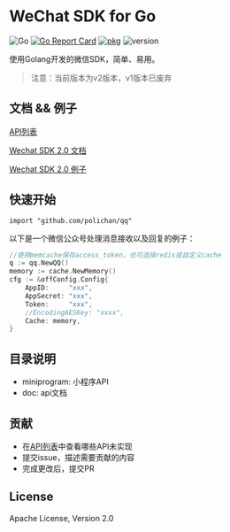 # WeChat SDK for Go
![Go](https://github.com/polichan/qq/workflows/Go/badge.svg?branch=release-2.0)
[![Go Report Card](https://goreportcard.com/badge/github.com/silenceper/wechat)](https://goreportcard.com/report/github.com/silenceper/wechat)
[![pkg](https://img.shields.io/badge/dev-reference-007d9c?logo=go&logoColor=white&style=flat)](https://pkg.go.dev/github.com/polichan/qq?tab=doc)
![version](https://img.shields.io/badge/version-v2-green)

使用Golang开发的微信SDK，简单、易用。
>注意：当前版本为v2版本，v1版本已废弃


## 文档 && 例子
[API列表](https://github.com/polichan/qq/tree/v2/doc/api)

[Wechat SDK 2.0 文档](https://silenceper.com/wechat)

[Wechat SDK 2.0 例子](https://github.com/gowechat/example)


## 快速开始
```
import "github.com/polichan/qq"
```

以下是一个微信公众号处理消息接收以及回复的例子：

```go
//使用memcache保存access_token，也可选择redis或自定义cache
q := qq.NewQQ()
memory := cache.NewMemory()
cfg := &offConfig.Config{
    AppID:     "xxx",
    AppSecret: "xxx",
    Token:     "xxx",
    //EncodingAESKey: "xxxx",
    Cache: memory,
}
```

## 目录说明
- miniprogram: 小程序API
- doc: api文档

## 贡献
- 在[API列表](https://github.com/polichan/qq/tree/v2/doc/api)中查看哪些API未实现
- 提交issue，描述需要贡献的内容
- 完成更改后，提交PR

## License

Apache License, Version 2.0
